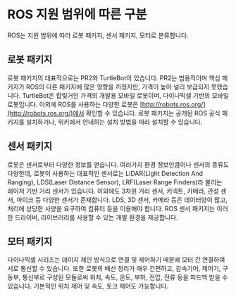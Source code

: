 # ROS 지원 범위에 따른 구분
ROS는 지원 범위에 따라 로봇 패키지, 센서 패키지, 모터로 분류합니다. 
## 로봇 패키지
로봇 패키지의 대표작으로는 PR2와 TurtleBot이 있습니다. PR2는 범용적이며 핵심 패키지가 ROS의 다른 패키지에 많은 영향을 끼쳤지만, 가격이 높아 널리 보급되지 못했습니다.
TurtleBot은 합맂거인 가격의 개발용 모바일 로봇이며, 다이나믹셀 기반의 모바일 로봇입니다.
이외에 ROS를 사용하는 다양한 로봇은 [http://robots.ros.org/](http://robots.ros.org/)에서 확인할 수 있습니다.
로봇 패키지는 공개된 ROS 공식 패키지를 설치하거나, 위키에서 안내하는 설치 방법을 따라 설치할 수 있습니다.
## 센서 패키지
로봇은 센서로부터 다양한 정보를 얻습니다. 여러가지 환경 정보만큼이나 센서의 종류도 다양한데, 로봇이 사용하는 대표적인 센서로는 LiDAR(Light Detection And Ranging), LDS(Laser Distance Sensor), LRF(Laser Range Finders)라 불리는 레이저 기반 거리 센서가 있습니다. 이외에도 3차원 거리 센서, 키넥트, 카메라, 관성 센서, 마이크 등 다양한 센서가 존재합니다.
LDS, 3D 센서, 카메라 등은 데이터양이 많고, 처리에 상당한 사양을 요구하여 컴퓨터 등을 이용해야 합니다. ROS 센서 패키지는 이러한 드라이버, 라이브러리를 사용할 수 있는 개발 환경을 제공합니다.
## 모터 패키지
다이나믹셀 시리즈는 데이지 체인 방식으로 연결 및 제어하기 때문에 모터 간 연결하여 서로 통신할 수 있습니다. 또한 로봇의 배선 정리가 매우 간편하고, 감속기어, 제어기, 구동부, 통신부로 구성된 모듈로써 위치, 속도, 온도, 부하, 전압, 전류 등을 피드백 받을 수 있습니다. 기본적인 위치 제어 및 속도, 토크 제어도 가능합니다.
